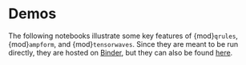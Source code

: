 # Demos

The following notebooks illustrate some key features of {mod}`qrules`,
{mod}`ampform`, and {mod}`tensorwaves`. Since they are meant to be run
directly, they are hosted on [Binder](https://mybinder.rtfd.io), but they can
also be found [here](https://github.com/ComPWA/compwa-org/tree/main/demo).

<!-- toctree is automatically generated by conf.py -->
